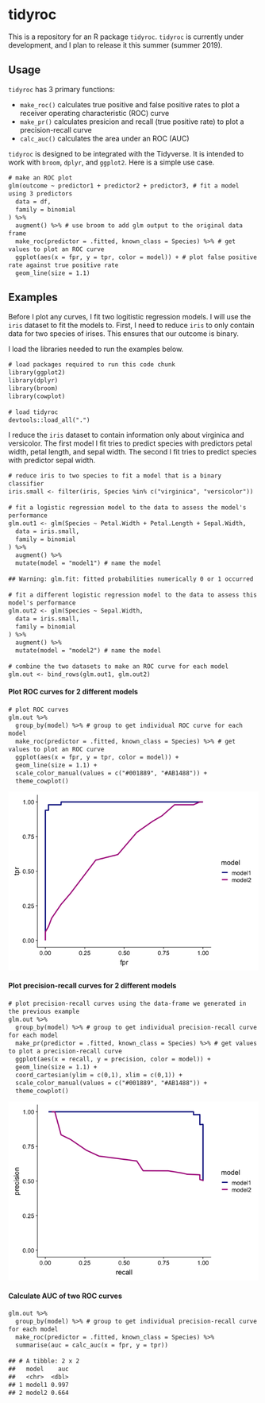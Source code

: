 tidyroc
=======

This is a repository for an R package `tidyroc`. `tidyroc` is currently
under development, and I plan to release it this summer (summer 2019).

Usage
-----

`tidyroc` has 3 primary functions:

-   `make_roc()` calculates true positive and false positive rates to
    plot a receiver operating characteristic (ROC) curve
-   `make_pr()` calculates presicion and recall (true positive rate) to
    plot a precision-recall curve  
-   `calc_auc()` calculates the area under an ROC (AUC)

`tidyroc` is designed to be integrated with the Tidyverse. It is
intended to work with `broom`, `dplyr`, and `ggplot2`. Here is a simple
use case.

    # make an ROC plot
    glm(outcome ~ predictor1 + predictor2 + predictor3, # fit a model using 3 predictors
      data = df,
      family = binomial
    ) %>%
      augment() %>% # use broom to add glm output to the original data frame
      make_roc(predictor = .fitted, known_class = Species) %>% # get values to plot an ROC curve
      ggplot(aes(x = fpr, y = tpr, color = model)) + # plot false positive rate against true positive rate
      geom_line(size = 1.1)

Examples
--------

Before I plot any curves, I fit two logitistic regression models. I will
use the `iris` dataset to fit the models to. First, I need to reduce
`iris` to only contain data for two species of irises. This ensures that
our outcome is binary.

I load the libraries needed to run the examples below.

    # load packages required to run this code chunk
    library(ggplot2)
    library(dplyr)
    library(broom)
    library(cowplot)

    # load tidyroc
    devtools::load_all(".")

I reduce the `iris` dataset to contain information only about virginica
and versicolor. The first model I fit tries to predict species with
predictors petal width, petal length, and sepal width. The second I fit
tries to predict species with predictor sepal width.

    # reduce iris to two species to fit a model that is a binary classifier
    iris.small <- filter(iris, Species %in% c("virginica", "versicolor"))

    # fit a logistic regression model to the data to assess the model's performance
    glm.out1 <- glm(Species ~ Petal.Width + Petal.Length + Sepal.Width,
      data = iris.small,
      family = binomial
    ) %>%
      augment() %>%
      mutate(model = "model1") # name the model

    ## Warning: glm.fit: fitted probabilities numerically 0 or 1 occurred

    # fit a different logistic regression model to the data to assess this model's performance
    glm.out2 <- glm(Species ~ Sepal.Width,
      data = iris.small,
      family = binomial
    ) %>%
      augment() %>%
      mutate(model = "model2") # name the model

    # combine the two datasets to make an ROC curve for each model
    glm.out <- bind_rows(glm.out1, glm.out2)

#### Plot ROC curves for 2 different models

    # plot ROC curves
    glm.out %>%
      group_by(model) %>% # group to get individual ROC curve for each model
      make_roc(predictor = .fitted, known_class = Species) %>% # get values to plot an ROC curve
      ggplot(aes(x = fpr, y = tpr, color = model)) +
      geom_line(size = 1.1) +
      scale_color_manual(values = c("#001889", "#AB1488")) +
      theme_cowplot()

![](README_files/figure-markdown_strict/unnamed-chunk-4-1.png)

#### Plot precision-recall curves for 2 different models

    # plot precision-recall curves using the data-frame we generated in the previous example
    glm.out %>%
      group_by(model) %>% # group to get individual precision-recall curve for each model
      make_pr(predictor = .fitted, known_class = Species) %>% # get values to plot a precision-recall curve
      ggplot(aes(x = recall, y = precision, color = model)) +
      geom_line(size = 1.1) +
      coord_cartesian(ylim = c(0,1), xlim = c(0,1)) +
      scale_color_manual(values = c("#001889", "#AB1488")) +
      theme_cowplot()

![](README_files/figure-markdown_strict/unnamed-chunk-5-1.png)

#### Calculate AUC of two ROC curves

    glm.out %>%
      group_by(model) %>% # group to get individual precision-recall curve for each model
      make_roc(predictor = .fitted, known_class = Species) %>% 
      summarise(auc = calc_auc(x = fpr, y = tpr))

    ## # A tibble: 2 x 2
    ##   model    auc
    ##   <chr>  <dbl>
    ## 1 model1 0.997
    ## 2 model2 0.664
